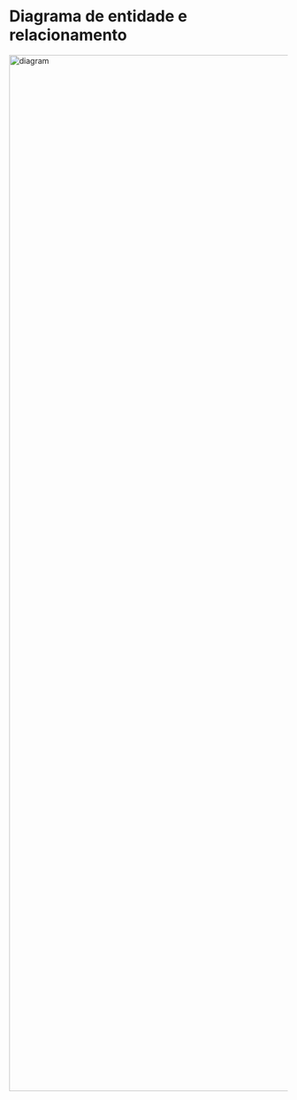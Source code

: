 # Diagrama de entidade e relacionamento

<img width="1148" height="1872" alt="diagram" src="https://github.com/user-attachments/assets/a718b0e2-22ff-4e29-afd5-577a55ca4d52" />
